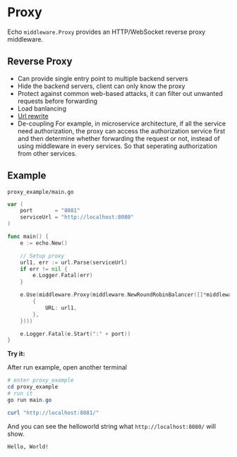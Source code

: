 # Proxy

Echo `middleware.Proxy` provides an HTTP/WebSocket reverse proxy middleware.

## Reverse Proxy

- Can provide single entry point to multiple backend servers
- Hide the backend servers, client can only know the proxy
- Protect against common web-based attacks, it can filter out unwanted requests before forwarding
- Load banlancing
- [Url rewrite](https://zh.wikipedia.org/wiki/URL%E9%87%8D%E5%AF%AB)
- De-coupling
For example, in microservice architecture, if all the service need authorization, the proxy can access the authorization service first and then determine whether forwarding the request or not, instead of using middleware in every services. So that seperating authorization from other services.

## Example

`proxy_example/main.go`

```go
var (
    port       = "8081"
    serviceUrl = "http://localhost:8080"
)

func main() {
    e := echo.New()

    // Setup proxy
    url1, err := url.Parse(serviceUrl)
    if err != nil {
        e.Logger.Fatal(err)
    }

    e.Use(middleware.Proxy(middleware.NewRoundRobinBalancer([]*middleware.ProxyTarget{
        {
            URL: url1,
        },
    })))

    e.Logger.Fatal(e.Start(":" + port))
}
```


**Try it:**

After run example, open another terminal

```powershell
# enter proxy_example
cd proxy_example
# run it
go run main.go
```

```powershell
curl "http://localhost:8081/"
```

And you can see the helloworld string what `http://localhost:8080/` will show.

```text
Hello, World!
```

